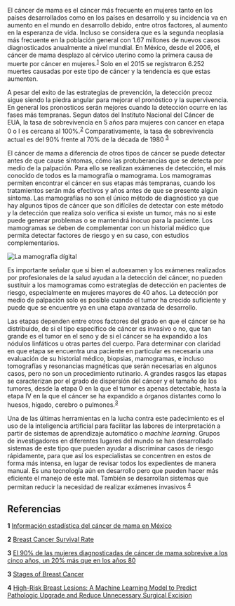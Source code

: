 El cáncer de mama es el cáncer más frecuente en mujeres tanto en los países desarrollados como en los países en desarrollo y su incidencia va en aumento en el mundo en desarrollo debido, entre otros factores, al aumento en la esperanza de vida. Incluso se considera que es la segunda neoplasia más frecuente en la población general con 1.67 millones de nuevos casos diagnosticados anualmente a nivel mundial. En México, desde el 2006, el cáncer de mama desplazo al cérvico uterino como la primera causa de muerte por cáncer en mujeres.<sup id="a1">[1](#f1)</sup> Solo en el 2015 se registraron 6.252 muertes causadas por este tipo de cáncer y la tendencia es que estas aumenten.

A pesar del exito de las estrategias de prevención, la detección precoz sigue siendo la piedra angular para mejorar el pronóstico y la supervivencia. En general los pronosticos serán mejores cuando la detección ocurre en las fases más tempranas. Segun datos del Instituto Nacional del Cáncer de EUA, la tasa de sobrevivencia en 5 años para mujeres con cancer en etapa 0 o I es cercana al 100%.<sup id="a2">[2](#f2)</sup> Comparativamente, la tasa de sobrevivencia actual es del 90% frente al 70% de la década de 1980 <sup id="a3">[3](#f3)</sub>

El cáncer de mama a diferencia de otros tipos de cáncer se puede detectar antes de que cause síntomas, cómo las protuberancias que se detecta por medio de la palpación. Para ello se realizan exámenes de detección, el más conocido de todos es la mamografía o mamograma. Los mamogramas permiten encontrar el cáncer en sus etapas más tempranas, cuando los tratamientos serán más efectivos y años antes de que se presente algún síntoma. Las mamografías no son el único método de diagnóstico ya que hay algunos tipos de cáncer que son difíciles de detectar con este método y la detección que realiza solo verifica si existe un tumor, más no si este puede generar problemas o se mantendrá inocuo para la paciente. Los mamogramas se deben de complementar con un historial médico que permita detectar factores de riesgo y en su caso, con estudios complementarios.

![La mamografía dígital]( ./../../images/mamografia-digital.jpg)

Es importante señalar que si bien el autoexamen y los exámenes realizados por profesionales de la salud ayudan a la detección del cáncer, no pueden sustituir a los mamogramas como estrategías de detección en pacientes de riesgo, especialmente en mujeres mayores de 40 años. La detección por medio de palpación solo es posible cuando el tumor ha crecido suficiente y puede que se encuentre ya en una etapa avanzada de desarrollo.

Las etapas dependen entre otros factores del grado en que el cáncer se ha distribuido, de si el tipo especifico de cáncer es invasivo o no, que tan grande es el tumor en el seno y de si el cáncer se ha expandido a los nódulos linfáticos u otras partes del cuerpo. Para determinar con claridad en que etapa se encuentra una paciente en particular es necesaria una evaluación de su historial médico, biopsias, mamogramas, e incluso tomografías y resonancias magnéticas que serán necesarias en algunos casos, pero no son un procedimiento rutinario. A grandes rasgos las etapas se caracterizan por el grado de dispersión del cáncer y el tamaño de los tumores, desde la etapa 0 en la que el tumor es apenas detectable, hasta la etapa IV en la que el cáncer se ha expandido a órganos distantes como lo huesos, hígado, cerebro o pulmones.<sup id="a3">[3](#f3)</sup>

Una de las últimas herramientas en la lucha contra este padecimiento es el uso de la inteligencia artificial para facilitar las labores de interpretación a partir de sistemas de aprendizaje automático o *machine learning*. Grupos de investigadores en diferentes lugares del mundo se han desarrollado sistemas de este tipo que pueden ayudar a discriminar casos de riesgo rápidamente, para que así los especialistas se concentren en estos de forma más intensa, en lugar de revisar todos los expedientes de manera manual. Es una tecnología aún en desarrollo pero que pueden hacer más eficiente el manejo de este mal. También se desarrollan sistemas que permitan reducir la necesidad de realizar exámenes invasivos <sup id="a4">[4](#f4)</sup>

## Referencias

<b id="f1">1</b> [Información estadística del cáncer de mama en México](https://www.gob.mx/salud/acciones-y-programas/informacion-estadistica)

<b id="f2">2</b> [Breast Cancer Survival Rate](https://www.cancer.org/cancer/breast-cancer/understanding-a-breast-cancer-diagnosis/breast-cancer-survival-rates.html)

<b id="f3">3</b> [El 90% de las mujeres diagnosticadas de cáncer de mama sobrevive a los cinco años, un 20% más que en los años 80](http://www.infosalus.com/mujer/noticia-90-mujeres-diagnosticadas-cancer-mama-sobrevive-cinco-anos-20-mas-anos-80-20171018165511.html?utm_content=bufferdf248&utm_medium=social&utm_source=twitter.com&utm_campaign=buffer)

<b id="f3">3</b> [Stages of Breast Cancer](https://www.cancer.org/cancer/breast-cancer/understanding-a-breast-cancer-diagnosis/stages-of-breast-cancer.html)

<b id="f4">4</b> [High-Risk Breast Lesions: A Machine Learning Model to Predict Pathologic Upgrade and Reduce Unnecessary Surgical Excision](https://doi.org/10.1148/radiol.2017170549)